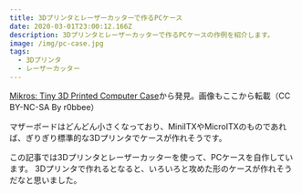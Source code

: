 ```yaml
---
title: 3Dプリンタとレーザーカッターで作るPCケース
date: 2020-03-01T23:00:12.166Z
description: 3Dプリンタとレーザーカッターで作るPCケースの作例を紹介します。
image: /img/pc-case.jpg
tags:
  - 3Dプリンタ
  - レーザーカッター
---
```

[Mikros: Tiny 3D Printed Computer Case](https://www.instructables.com/id/Mikros-Tiny-3D-Printed-Computer-Case/)から発見。画像もここから転載（CC BY-NC-SA By r0bbee）

マザーボードはどんどん小さくなっており、MiniITXやMicroITXのものであれば、ぎりぎり標準的な3Dプリンタでケースが作れそうです。

この記事では3Dプリンタとレーザーカッターを使って、PCケースを自作しています。
3Dプリンタで作れるとなると、いろいろと攻めた形のケースが作れそうだなと思いました。
